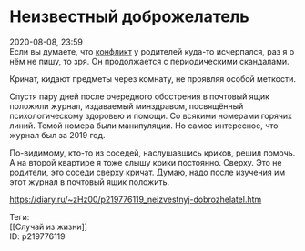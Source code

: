 Неизвестный доброжелатель
==========================

   
 2020-08-08, 23:59   
  Если вы думаете, что  [конфликт](Запрещённые%20приёмы%20в%20конфликте)  у родителей куда-то исчерпался, раз я о нём не пишу, то зря. Он продолжается с периодическими скандалами.   
   
 Кричат, кидают предметы через комнату, не проявляя особой меткости.   
   
 Спустя пару дней после очередного обострения в почтовый ящик положили журнал, издаваемый минздравом, посвящённый психологическому здоровью и помощи. Со всякими номерами горячих линий. Темой номера были манипуляции. Но самое интересное, что журнал был за 2019 год.   
   
 По-видимому, кто-то из соседей, наслушавшись криков, решил помочь. А на второй квартире я тоже слышу крики постоянно. Сверху. Это не родители, это соседи сверху кричат. Думаю, надо после изучения им этот журнал в почтовый ящик положить.   
    
 <https://diary.ru/~zHz00/p219776119_neizvestnyj-dobrozhelatel.htm>   
   
 Теги:   
 [[Случай из жизни]]   
 ID: p219776119